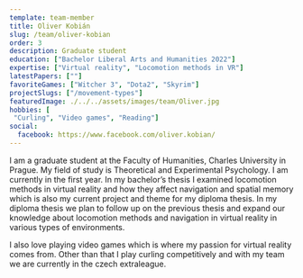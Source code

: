 ```yaml
---
template: team-member
title: Oliver Kobián
slug: /team/oliver-kobian
order: 3
description: Graduate student
education: ["Bachelor Liberal Arts and Humanities 2022"]
expertise: ["Virtual reality", "Locomotion methods in VR"]
latestPapers: [""]
favoriteGames: ["Witcher 3", "Dota2", "Skyrim"]
projectSlugs: ["/movement-types"]
featuredImage: ./../../assets/images/team/Oliver.jpg
hobbies: [
 "Curling", "Video games", "Reading"]
social:
  facebook: https://www.facebook.com/oliver.kobian/
---
```


I am a graduate student at the Faculty of Humanities, Charles University in Prague. My field of study is Theoretical and Experimental Psychology. I am currently in the first year. In my bachelor’s thesis I examined locomotion methods in virtual reality and how they affect navigation and spatial memory which is also my current project and theme for my diploma thesis. In my diploma thesis we plan to follow up on the previous thesis and expand our knowledge about locomotion methods and navigation in virtual reality in various types of environments.

I also love playing video games which is where my passion for virtual reality comes from. Other than that I play curling competitively and with my team we are currently in the czech extraleague.